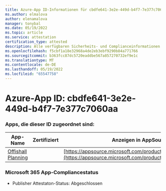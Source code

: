 ```yaml
---
title: Azure-App ID-Informationen für cbdfe641-3e2e-449d-b4f7-7e377c7060aa
ms.author: elmalova
author: elenamalova
manager: tonybal
ms.date: 05/19/2022
ms.topic: article
ms.service: attestation
certification_type: attested
description: Alle verfügbaren Sicherheits- und Complianceinformationen für cbdfe641-3e2e-449d-b4f7-7e377c7060aa.
ms.openlocfilehash: f5cbf1a18e32968a4de2eb3ebf9290b84a771766
ms.sourcegitcommit: b363fcc87dc5720eaddbe567a857270732ef9e1c
ms.translationtype: MT
ms.contentlocale: de-DE
ms.lasthandoff: 05/19/2022
ms.locfileid: "65547758"
---
```

# <a name="azure-app-id-cbdfe641-3e2e-449d-b4f7-7e377c7060aa"></a>Azure-App ID: cbdfe641-3e2e-449d-b4f7-7e377c7060aa


### <a name="apps-associated-with-this-id"></a>Apps, die dieser ID zugeordnet sind:
| **App-Name** | **Zertifiziert** | **Anzeigen in AppSource** |
|--------------|---------------|-----------------------|
| [Offishall Planning](../forward/WA200004048.md) |  | [https://appsource.microsoft.com/product/office/WA200004048](https://appsource.microsoft.com/product/office/WA200004048) |

### <a name="microsoft-365-app-compliance-status"></a>Microsoft 365 App-Compliancestatus
- Publisher Attestaton-Status: Abgeschlossen
